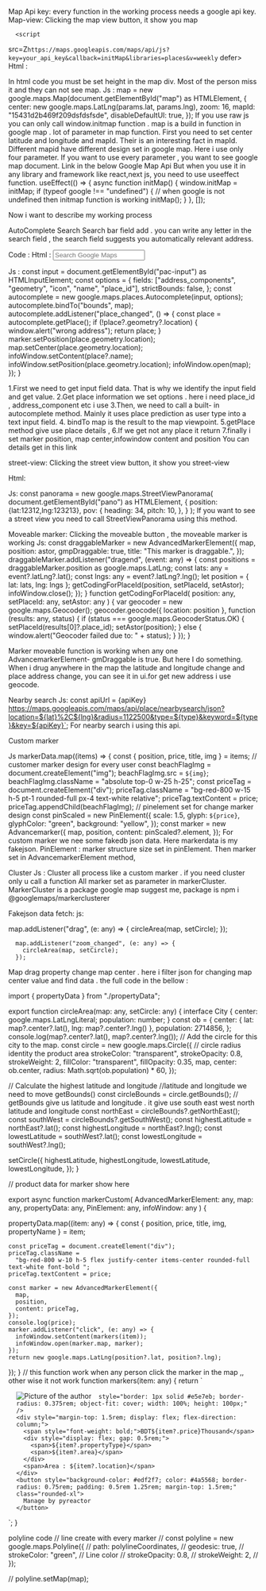 Map
Api key: every function in the working process needs a google api key.
Map-view: Clicking the map view button, it show you map

      <script

src=Z`https://maps.googleapis.com/maps/api/js?key=your_api_key&callback=initMap&libraries=places&v=weekly`
defer></script>
Html :

<div
className={`h-[600px] w-full rounded-r-md ${
                !mapView && "hidden"
              } `}
id="map"></div>
In html code you must be set height in the map div. Most of the person miss it and they can not see map.
Js :
map = new google.maps.Map(document.getElementById("map") as HTMLElement, {
center: new google.maps.LatLng(params.lat, params.lng),
zoom: 16,
mapId: "15431d2b469f209dsfdsfsde",
disableDefaultUI: true,
});
If you use raw js you can only call window.initmap function . map is a build in function in google map . lot of parameter in map function. First you need to set center latitude and longitude and mapId. Their is an interesting fact in mapId. Different mapid have different design set in google map. Here i use only four parameter. If you want to use every parameter , you want to see google map document. Link in the below
Google Map Api
But when you use it in any library and framework like react,next js, you need to use
useeffect function.
useEffect(() => {
async function initMap() {
window.initMap = initMap;
if (typeof google !== "undefined") { // when google is not undefined then initmap function is working
initMap();
}
}, []);

Now i want to describe my working process

AutoComplete Search
Search bar field add . you can write any letter in the search field , the search field suggests you automatically relevant address.

Code :
Html :
<input
            id="pac-input"
            className=" border    z-50 py-2 px-4 rounded-full  outline-none placeholder:text-black focus:rounded-b-none focus:rounded-t-2xl  2  w-full "
            type="text"
            placeholder="Search Google Maps"
          />

Js :
const input = document.getElementById("pac-input") as HTMLInputElement;
const options = {
fields: ["address_components", "geometry", "icon", "name", "place_id"],
strictBounds: false,
};
const autocomplete = new google.maps.places.Autocomplete(input, options);
autocomplete.bindTo("bounds", map);
autocomplete.addListener("place_changed", () => {
const place = autocomplete.getPlace();
if (!place?.geometry?.location) {
window.alert("wrong address");
return place;
}
marker.setPosition(place.geometry.location);
map.setCenter(place.geometry.location);
infoWindow.setContent(place?.name);
infoWindow.setPosition(place.geometry.location);
infoWindow.open(map);
});
}

1.First we need to get input field data. That is why we identify the input field and get value.
2.Get place information we set options . here i need place_id , address_component etc i use
3.Then, we need to call a built- in autocomplete method. Mainly it uses place prediction as user type into a text input field. 4. bindTo map is the result to the map viewpoint.
5.getPlace method give use place details ,
6.If we get not any place it return
7.finally i set marker position, map center,infowindow content and position
You can details get in this link

street-view: Clicking the street view button, it show you street-view

Html:

 <div
                    id="pano"
                    className="h-[600px] w-full rounded-l-md"></div>

Js:
const panorama = new google.maps.StreetViewPanorama(
document.getElementById("pano") as HTMLElement,
{
position: {lat:12312,lng:123213},
pov: {
heading: 34,
pitch: 10,
},
}
);
If you want to see a street view you need to call StreetViewPanorama using this method.

Moveable marker: Clicking the moveable button , the moveable marker is working
Js:
const draggableMarker = new AdvancedMarkerElement({
map,
position: astor,
gmpDraggable: true,
title: "This marker is draggable.",
});
draggableMarker.addListener("dragend", (event: any) => {
const positions = draggableMarker.position as google.maps.LatLng;
const lats: any = event?.latLng?.lat();
const lngs: any = event?.latLng?.lng();
let position = { lat: lats, lng: lngs };
getCodingForPlaceId(position, setPlaceId, setAstor);
infoWindow.close();
});
}
function getCodingForPlaceId(
position: any,
setPlaceId: any,
setAstor: any
) {
var geocoder = new google.maps.Geocoder();
geocoder.geocode({ location: position }, function (results: any, status) {
if (status === google.maps.GeocoderStatus.OK) {
setPlaceId(results[0]?.place_id);
setAstor(position);
} else {
window.alert("Geocoder failed due to: " + status);
}
});
}

Marker moveable function is working when any one AdvancemarkerElement- gmDraggable is true. But here I do something. When i drug anywhere in the map the latitude and longitude change and place address change, you can see it in ui.for get new address i use geocode.

Nearby search
Js:
const apiUrl = {apiKey}` `https://maps.googleapis.com/maps/api/place/nearbysearch/json?location=${lat}%2C${lng}&radius=1122500&type=${type}&keyword=${type}&key=${apiKey}`;
For nearby search i using this api.

Custom marker

Js
markerData.map((items) => {
const { position, price, title, img } = items;
// customer marker design for every user
const beachFlagImg = document.createElement("img");
beachFlagImg.src = `${img}`;
beachFlagImg.className = "absolute top-0 w-25 h-25";
const priceTag = document.createElement("div");
priceTag.className =
"bg-red-800 w-15 h-5 pt-1 rounded-full px-4 text-white relative";
priceTag.textContent = price;
priceTag.appendChild(beachFlagImg);
// pinelement set for change marker design
const pinScaled = new PinElement({
scale: 1.5,
glyph: `${price}`,
glyphColor: "green",
background: "yellow",
});
const marker = new Advancemarker({
map,
position,
content: pinScaled?.element,
});
For custom marker we nee some fakedb json data. Here markerdata is my fakejson.
PinElement : marker structure size set in pinElement. Then marker set in AdvancemarkerElement method,

Cluster
Js :
Cluster all process like a custom marker . if you need cluster only u call a function All marker set as parameter in markerCluster. MarkerCluster is a package google map suggest me, package is
npm i @googlemaps/markerclusterer

Fakejson data fetch:
js:

map.addListener("drag", (e: any) => {
circleArea(map, setCircle);
});

      map.addListener("zoom_changed", (e: any) => {
        circleArea(map, setCircle);
      });

Map drag property change map center . here i filter json for changing map center value and find data . the full code in the bellow :

import { propertyData } from "./propertyData";

export function circleArea(map: any, setCircle: any) {
interface City {
center: google.maps.LatLngLiteral;
population: number;
}
const ob = {
center: { lat: map?.center?.lat(), lng: map?.center?.lng() },
population: 2714856,
};
console.log(map?.center?.lat(), map?.center?.lng());
// Add the circle for this city to the map.
const circle = new google.maps.Circle({ // circle radius identity the product area
strokeColor: "transparent",
strokeOpacity: 0.8,
strokeWeight: 2,
fillColor: "transparent",
fillOpacity: 0.35,
map,
center: ob.center,
radius: Math.sqrt(ob.population) \* 60,
});

// Calculate the highest latitude and longitude
//latitude and longitude we need to move getBounds()
const circleBounds = circle.getBounds(); // getBounds give us latitude and longitude . it give use south east west north latitude and longitude
const northEast = circleBounds?.getNorthEast();
const southWest = circleBounds?.getSouthWest();
const highestLatitude = northEast?.lat();
const highestLongitude = northEast?.lng();
const lowestLatitude = southWest?.lat();
const lowestLongitude = southWest?.lng();

setCircle({
highestLatitude,
highestLongitude,
lowestLatitude,
lowestLongitude,
});
}

// product data for marker show here

export async function markerCustom(
AdvancedMarkerElement: any,
map: any,
propertyData: any,
PinElement: any,
infoWindow: any
) {

propertyData.map((item: any) => {
const { position, price, title, img, propertyName } = item;

    const priceTag = document.createElement("div");
    priceTag.className =
      "bg-red-800 w-10 h-5 flex justify-center items-center rounded-full text-white font-bold ";
    priceTag.textContent = price;

    const marker = new AdvancedMarkerElement({
      map,
      position,
      content: priceTag,
    });
    console.log(price);
    marker.addListener("click", (e: any) => {
      infoWindow.setContent(markers(item));
      infoWindow.open(marker.map, marker);
    });
    return new google.maps.LatLng(position?.lat, position?.lng);

});
}
// this function work when any person click the marker in the map ,, other wise it not work
function markers(item: any) {
return `<div style="display: flex; gap: 1rem;">

  <div style="   ">
    <img
      src="${item?.img}"
      alt="Picture of the author"
       
      style="border: 1px solid #e5e7eb; border-radius: 0.375rem; object-fit: cover; width: 100%; height: 100px;"
    />
    <div style="margin-top: 1.5rem; display: flex; flex-direction: column;">
      <span style="font-weight: bold;">BDT${item?.price}Thousand</span>
      <div style="display: flex; gap: 0.5rem;">
        <span>${item?.propertyType}</span>
        <span>${item?.area}</span>
      </div>
      <span>Area : ${item?.location}</span>
    </div>
    <button style="background-color: #edf2f7; color: #4a5568; border-radius: 0.75rem; padding: 0.5rem 1.25rem; margin-top: 1.5rem;" class="rounded-xl">
      Manage by pyreactor
    </button>
  </div>

  <!-- Add more items here if needed -->

</div>

`;
}

polyline code
// line create with every marker
// const polyline = new google.maps.Polyline({
// path: polylineCoordinates,
// geodesic: true,
// strokeColor: "green", // Line color
// strokeOpacity: 0.8,
// strokeWeight: 2,
// });

// polyline.setMap(map);
